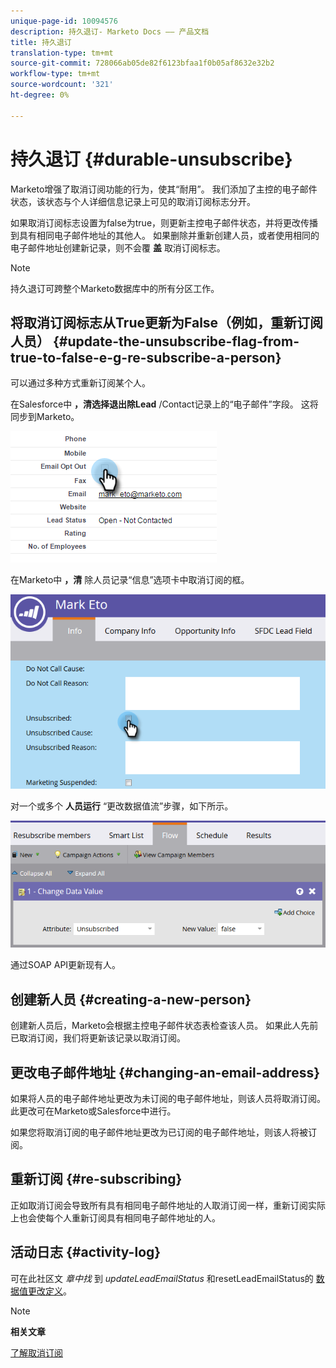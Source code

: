 ```yaml
---
unique-page-id: 10094576
description: 持久退订- Marketo Docs —— 产品文档
title: 持久退订
translation-type: tm+mt
source-git-commit: 728066ab05de82f6123bfaa1f0b05af8632e32b2
workflow-type: tm+mt
source-wordcount: '321'
ht-degree: 0%

---
```



# 持久退订 {#durable-unsubscribe}

Marketo增强了取消订阅功能的行为，使其“耐用”。 我们添加了主控的电子邮件状态，该状态与个人详细信息记录上可见的取消订阅标志分开。

如果取消订阅标志设置为false为true，则更新主控电子邮件状态，并将更改传播到具有相同电子邮件地址的其他人。 如果删除并重新创建人员，或者使用相同的电子邮件地址创建新记录，则不会覆 **盖** 取消订阅标志。

>[!NOTE]
>
>持久退订可跨整个Marketo数据库中的所有分区工作。

## 将取消订阅标志从True更新为False（例如，重新订阅人员） {#update-the-unsubscribe-flag-from-true-to-false-e-g-re-subscribe-a-person}

可以通过多种方式重新订阅某个人。

在Salesforce中 **，清选择退出除Lead** /Contact记录上的“电子邮件”字段。 这将同步到Marketo。

![](assets/one.png)

在Marketo中 **，清** 除人员记录“信息”选项卡中取消订阅的框。

![](assets/two.png)

对一个或多个 **人员运行** “更改数据值流”步骤，如下所示。

![](assets/three.png)

通过SOAP API更新现有人。

## 创建新人员 {#creating-a-new-person}

创建新人员后，Marketo会根据主控电子邮件状态表检查该人员。 如果此人先前已取消订阅，我们将更新该记录以取消订阅。

## 更改电子邮件地址 {#changing-an-email-address}

如果将人员的电子邮件地址更改为未订阅的电子邮件地址，则该人员将取消订阅。 此更改可在Marketo或Salesforce中进行。

如果您将取消订阅的电子邮件地址更改为已订阅的电子邮件地址，则该人将被订阅。

## 重新订阅 {#re-subscribing}

正如取消订阅会导致所有具有相同电子邮件地址的人取消订阅一样，重新订阅实际上也会使每个人重新订阅具有相同电子邮件地址的人。

## 活动日志 {#activity-log}

可在此社区文 *章中找* 到 *updateLeadEmailStatus* 和resetLeadEmailStatus的 [数据值更改定义](http://nation.marketo.com/t5/Knowledgebase/Durable-Unsubscribe-Activity-Log/ta-p/252688)。

>[!NOTE]
>
>**相关文章**
>
>[了解取消订阅](understanding-unsubscribe.md)

